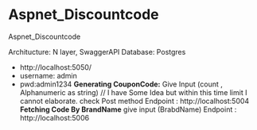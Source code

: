 # Aspnet_Discountcode
Aspnet_Discountcode


Architucture: N layer, 
SwaggerAPI
Database: Postgres
- http://localhost:5050/
- username: admin
- pwd:admin1234
**Generating CouponCode:**
Give Input (count , Alphanumeric as string) // I have Some Idea but within this time limit I cannot elaborate.
check Post method
Endpoint : http://localhost:5004
**Fetching Code By BrandName**
give input (BrabdName) 
Endpoint : http://localhost:5006



